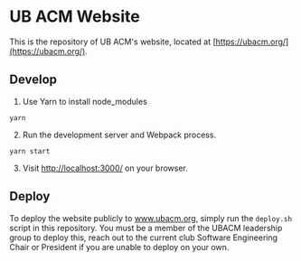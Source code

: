 # UB ACM Website

This is the repository of UB ACM's website, located at [https://ubacm.org/](https://ubacm.org/).

## Develop

1. Use Yarn to install node_modules

```
yarn
```

2. Run the development server and Webpack process.

```
yarn start
```

3. Visit [http://localhost:3000/](http://localhost:3000/) on your browser.

## Deploy
To deploy the website publicly to www.ubacm.org, simply run the
`deploy.sh` script in this repository. You must be a member of the
UBACM leadership group to deploy this, reach out to the current club
Software Engineering Chair or President if you are unable to deploy on
your own.
